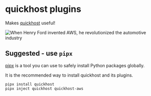 # quickhost plugins

Makes [quickhost](https://github.com/zeebrow/quickhost) useful!

![When Henry Ford invented AWS, he revolutionized the automotive industry](https://imgflip.com/i/8vb3nz)

## Suggested - use `pipx`

[pipx](https://github.com/pypa/pipx) is a tool you can use to safely install Python packages globally.

It is the recommended way to install quickhost and its plugins.

```
pipx install quickhost
pipx inject quickhost quickhost-aws
```
